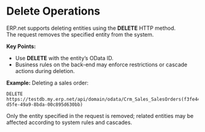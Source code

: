 
# Delete Operations

ERP.net supports deleting entities using the **DELETE** HTTP method.  
The request removes the specified entity from the system.

**Key Points:**

- Use **DELETE** with the entity’s OData ID.  
- Business rules on the back-end may enforce restrictions or cascade actions during deletion.  

**Example:** Deleting a sales order:

```
DELETE https://testdb.my.erp.net/api/domain/odata/Crm_Sales_SalesOrders(f3fe442a-d5fe-49a9-8bda-00c895d630bb)
```

Only the entity specified in the request is removed; related entities may be affected according to system rules and cascades.

